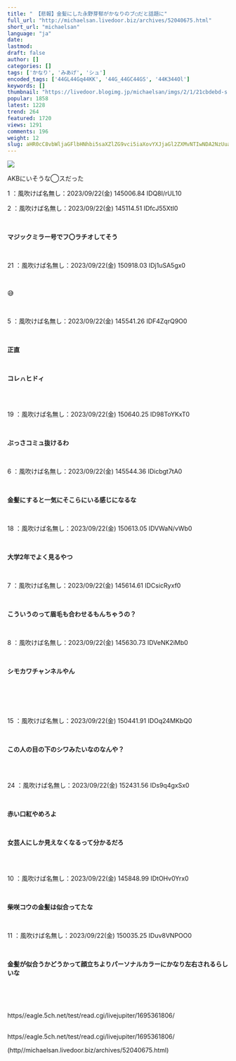 ```yaml
---
title: " 【悲報】金髪にした永野芽郁がかなりのブ◯だと話題に"
full_url: "http://michaelsan.livedoor.biz/archives/52040675.html"
short_url: "michaelsan"
language: "ja"
date: 
lastmod: 
draft: false
author: []
categories: []
tags: ['かなり', 'みあげ', 'シュ']
encoded_tags: ['44GL44Gq44KK', '44G_44GC44GS', '44K344Ol']
keywords: []
thumbnail: "https://livedoor.blogimg.jp/michaelsan/imgs/2/1/21cbdebd-s.jpg"
popular: 1858
latest: 1228
trend: 264
featured: 1720
views: 1291
comments: 196
weight: 12
slug: aHR0cC8vbWljaGFlbHNhbi5saXZlZG9vci5iaXovYXJjaGl2ZXMvNTIwNDA2NzUuaHRtbA==
---
```


![](https://livedoor.blogimg.jp/michaelsan/imgs/2/1/21cbdebd-s.jpg)

<div><p>AKBにいそうな◯スだった</p><p>1 ：風吹けば名無し：2023/09/22(金) 145006.84 IDQ8I/rUL10</p><p>2 ：風吹けば名無し：2023/09/22(金) 145114.51 IDfcJ55XtI0</p><br><b><p>マジックミラー号でフ〇ラチオしてそう</p></b><br><p>21 ：風吹けば名無し：2023/09/22(金) 150918.03 IDj1uSA5gx0</p><br><p>😅 </p><br><p>5 ：風吹けば名無し：2023/09/22(金) 145541.26 IDF4ZqrQ9O0</p><br><p><b><p>正直</p></b></p><p><b><p><br></p></b></p><b><p>コレㇵヒドィ </p><br></b><br><p>19 ：風吹けば名無し：2023/09/22(金) 150640.25 ID98ToYKxT0</p><br><b><p>ぶっさコミュ抜けるわ </p></b><br><p>6 ：風吹けば名無し：2023/09/22(金) 145544.36 IDicbgt7tA0</p><br><b><p>金髪にすると一気にそこらにいる感じになるな </p></b><br><p>18 ：風吹けば名無し：2023/09/22(金) 150613.05 IDVWaN/vWb0</p><br><b><p>大学2年でよく見るやつ </p></b><br><p>7 ：風吹けば名無し：2023/09/22(金) 145614.61 IDCsicRyxf0</p><br><b><p>こういうのって眉毛も合わせるもんちゃうの？ </p></b><br><p>8 ：風吹けば名無し：2023/09/22(金) 145630.73 IDVeNK2iMb0</p><br><b><p><p>シモカワチャンネルやん</p><br></p><br></b><br><p>15 ：風吹けば名無し：2023/09/22(金) 150441.91 IDOq24MKbQ0</p><br><b><p>この人の目の下のシワみたいなのなんや？ </p><br></b><br><p>24 ：風吹けば名無し：2023/09/22(金) 152431.56 IDs9q4gxSx0</p><br><p><b><p>赤い口紅やめろよ</p></b></p><p><b><p><br></p></b></p><b><p>女芸人にしか見えなくなるって分かるだろ </p><br></b><br><p>10 ：風吹けば名無し：2023/09/22(金) 145848.99 IDtOHv0Yrx0</p><br><b><p>柴咲コウの金髪は似合ってたな</p></b><br><p>11 ：風吹けば名無し：2023/09/22(金) 150035.25 IDuv8VNPOO0</p><br><b><p><p>金髪が似合うかどうかって顔立ちよりパーソナルカラーにかなり左右されるらしいな </p><br></p><br></b><br>https//eagle.5ch.net/test/read.cgi/livejupiter/1695361806/<br><br clear='all'> <p id='a6850dc6aefc0d5bbff2bea180d92d89'> </p> <p id='a6850dc6aefc0d5bbff2bea180d92d89'> </p> <p class='alistcloud-container-6795'></p> <p>https//eagle.5ch.net/test/read.cgi/livejupiter/1695361806/</p></div>

(http//michaelsan.livedoor.biz/archives/52040675.html)
